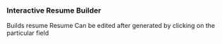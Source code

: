 ### Interactive Resume Builder
Builds resume
Resume Can be edited after generated by clicking on the particular field

